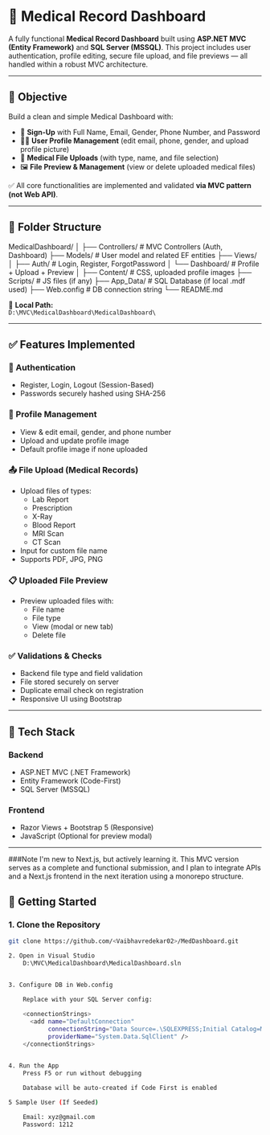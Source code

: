 # 🏥 Medical Record Dashboard

A fully functional **Medical Record Dashboard** built using **ASP.NET MVC (Entity Framework)** and **SQL Server (MSSQL)**. This project includes user authentication, profile editing, secure file upload, and file previews — all handled within a robust MVC architecture.

---

## 🎯 Objective

Build a clean and simple Medical Dashboard with:

- 👤 **Sign-Up** with Full Name, Email, Gender, Phone Number, and Password
- 🧑‍⚕️ **User Profile Management** (edit email, phone, gender, and upload profile picture)
- 📁 **Medical File Uploads** (with type, name, and file selection)
- 🖼️ **File Preview & Management** (view or delete uploaded medical files)

✅ All core functionalities are implemented and validated **via MVC pattern (not Web API)**.

---

## 📂 Folder Structure

MedicalDashboard/
│
├── Controllers/ # MVC Controllers (Auth, Dashboard)
├── Models/ # User model and related EF entities
├── Views/
│ ├── Auth/ # Login, Register, ForgotPassword
│ └── Dashboard/ # Profile + Upload + Preview
│
├── Content/ # CSS, uploaded profile images
├── Scripts/ # JS files (if any)
├── App_Data/ # SQL Database (if local .mdf used)
├── Web.config # DB connection string
└── README.md




📌 **Local Path:**  
`D:\MVC\MedicalDashboard\MedicalDashboard\`

---

## ✅ Features Implemented

### 🔐 Authentication
- Register, Login, Logout (Session-Based)
- Passwords securely hashed using SHA-256

### 🧑 Profile Management
- View & edit email, gender, and phone number
- Upload and update profile image
- Default profile image if none uploaded

### 📤 File Upload (Medical Records)
- Upload files of types:
  - Lab Report
  - Prescription
  - X-Ray
  - Blood Report
  - MRI Scan
  - CT Scan
- Input for custom file name
- Supports PDF, JPG, PNG

### 📋 Uploaded File Preview
- Preview uploaded files with:
  - File name
  - File type
  - View (modal or new tab)
  - Delete file

### ✅ Validations & Checks
- Backend file type and field validation
- File stored securely on server
- Duplicate email check on registration
- Responsive UI using Bootstrap

---

## 🧰 Tech Stack

### Backend
- ASP.NET MVC (.NET Framework)
- Entity Framework (Code-First)
- SQL Server (MSSQL)

### Frontend
- Razor Views + Bootstrap 5 (Responsive)
- JavaScript (Optional for preview modal)

---
###Note
I'm new to Next.js, but actively learning it. This MVC version serves as a complete and functional submission, and I plan to integrate APIs and a Next.js frontend in the next iteration using a monorepo structure.

## 🚀 Getting Started

### 1. Clone the Repository

```bash
git clone https://github.com/<Vaibhavredekar02>/MedDashboard.git

2. Open in Visual Studio
    D:\MVC\MedicalDashboard\MedicalDashboard.sln


3. Configure DB in Web.config

    Replace with your SQL Server config:
    
    <connectionStrings>
      <add name="DefaultConnection"
           connectionString="Data Source=.\SQLEXPRESS;Initial Catalog=MedicalDashboardDB;Integrated Security=True"
           providerName="System.Data.SqlClient" />
    </connectionStrings>


4. Run the App
    Press F5 or run without debugging
    
    Database will be auto-created if Code First is enabled

5 Sample User (If Seeded)

    Email: xyz@gmail.com
    Password: 1212

 
